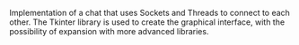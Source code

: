 Implementation of a chat that uses Sockets and Threads to connect to each other. The Tkinter library is used to create the graphical interface, with the possibility of expansion with more advanced libraries.
